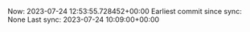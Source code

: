 Now: 2023-07-24 12:53:55.728452+00:00 Earliest commit since sync: None Last sync: 2023-07-24 10:09:00+00:00
